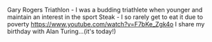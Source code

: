 Gary Rogers
Triathlon - I was a budding triathlete when younger and maintain an interest in the sport
Steak - I so rarely get to eat it due to poverty
https://www.youtube.com/watch?v=F7bKe_Zgk4o
I share my birthday with Alan Turing...(it's today!)  
